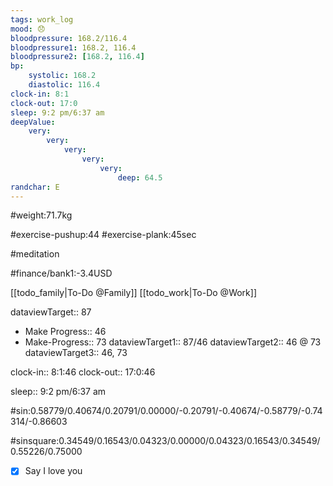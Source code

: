 ```yaml
---
tags: work_log
mood: 😞
bloodpressure: 168.2/116.4
bloodpressure1: 168.2, 116.4
bloodpressure2: [168.2, 116.4]
bp:
    systolic: 168.2
    diastolic: 116.4
clock-in: 8:1
clock-out: 17:0
sleep: 9:2 pm/6:37 am
deepValue: 
    very: 
        very: 
            very: 
                very: 
                    very: 
                        deep: 64.5
randchar: E
---
```


#weight:71.7kg

#exercise-pushup:44
#exercise-plank:45sec

#meditation




#finance/bank1:-3.4USD

[[todo_family|To-Do @Family]]
[[todo_work|To-Do @Work]]



dataviewTarget:: 87
- Make Progress:: 46
- Make-Progress:: 73
dataviewTarget1:: 87/46
dataviewTarget2:: 46 @ 73
dataviewTarget3:: 46, 73

clock-in:: 8:1:46
clock-out:: 17:0:46

sleep:: 9:2 pm/6:37 am

#sin:0.58779/0.40674/0.20791/0.00000/-0.20791/-0.40674/-0.58779/-0.74314/-0.86603

#sinsquare:0.34549/0.16543/0.04323/0.00000/0.04323/0.16543/0.34549/0.55226/0.75000

- [x] Say I love you

